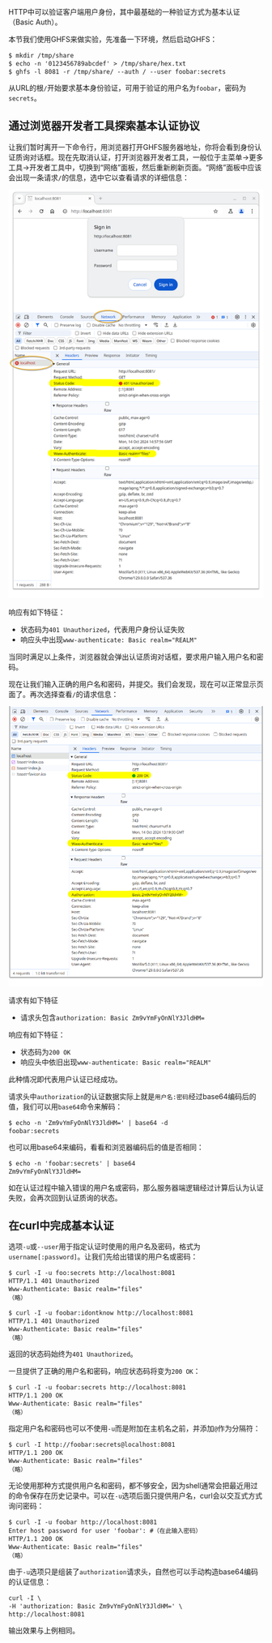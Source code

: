 HTTP中可以验证客户端用户身份，其中最基础的一种验证方式为基本认证（Basic Auth）。

本节我们使用GHFS来做实验，先准备一下环境，然后启动GHFS：

```shell
$ mkdir /tmp/share
$ echo -n '0123456789abcdef' > /tmp/share/hex.txt
$ ghfs -l 8081 -r /tmp/share/ --auth / --user foobar:secrets
```

从URL的根`/`开始要求基本身份验证，可用于验证的用户名为`foobar`，密码为`secrets`。

## 通过浏览器开发者工具探索基本认证协议

让我们暂时离开一下命令行，用浏览器打开GHFS服务器地址，你将会看到身份认证质询对话框。现在先取消认证，打开浏览器开发者工具，一般位于主菜单->更多工具->开发者工具中，切换到“网络”面板，然后重新刷新页面。“网络”面板中应该会出现一条请求`/`的信息，选中它以查看请求的详细信息：

![要求基本验证](image/basic-auth-403.png)

响应有如下特征：

- 状态码为`401 Unauthorized`，代表用户身份认证失败
- 响应头中出现`www-authenticate: Basic realm="REALM"`

当同时满足以上条件，浏览器就会弹出认证质询对话框，要求用户输入用户名和密码。

现在让我们输入正确的用户名和密码，并提交。我们会发现，现在可以正常显示页面了。再次选择查看`/`的请求信息：

![基本验证通过](image/basic-auth-200.png)

请求有如下特征

- 请求头包含`authorization: Basic Zm9vYmFyOnNlY3JldHM=`

响应有如下特征：

- 状态码为`200 OK`
- 响应头中依旧出现`www-authenticate: Basic realm="REALM"`

此种情况即代表用户认证已经成功。

请求头中`authorization`的认证数据实际上就是`用户名:密码`经过base64编码后的值，我们可以用`base64`命令来解码：

```shell
$ echo -n 'Zm9vYmFyOnNlY3JldHM=' | base64 -d
foobar:secrets
```

也可以用base64来编码，看看和浏览器编码后的值是否相同：

```shell
$ echo -n 'foobar:secrets' | base64
Zm9vYmFyOnNlY3JldHM=
```

如在认证过程中输入错误的用户名或密码，那么服务器端逻辑经过计算后认为认证失败，会再次回到认证质询的状态。

## 在curl中完成基本认证

选项`-u`或`--user`用于指定认证时使用的用户名及密码，格式为`username[:password]`。让我们先给出错误的用户名或密码：

```shell
$ curl -I -u foo:secrets http://localhost:8081
HTTP/1.1 401 Unauthorized
Www-Authenticate: Basic realm="files"
（略）
```

```shell
$ curl -I -u foobar:idontknow http://localhost:8081
HTTP/1.1 401 Unauthorized
Www-Authenticate: Basic realm="files"
（略）
```

返回的状态码始终为`401 Unauthorized`。

一旦提供了正确的用户名和密码，响应状态码将变为`200 OK`：

```shell
$ curl -I -u foobar:secrets http://localhost:8081
HTTP/1.1 200 OK
Www-Authenticate: Basic realm="files"
（略）
```

指定用户名和密码也可以不使用`-u`而是附加在主机名之前，并添加`@`作为分隔符：

```shell
$ curl -I http://foobar:secrets@localhost:8081
HTTP/1.1 200 OK
Www-Authenticate: Basic realm="files"
（略）
```

无论使用那种方式提供用户名和密码，都不够安全，因为shell通常会把最近用过的命令保存在历史记录中。可以在`-u`选项后面只提供用户名，curl会以交互式方式询问密码：

```shell
$ curl -I -u foobar http://localhost:8081
Enter host password for user 'foobar': #（在此输入密码）
HTTP/1.1 200 OK
Www-Authenticate: Basic realm="files"
（略）
```

由于`-u`选项只是组装了`authorization`请求头，自然也可以手动构造base64编码的认证信息：

```shell
curl -I \
-H 'authorization: Basic Zm9vYmFyOnNlY3JldHM=' \
http://localhost:8081
```

输出效果与上例相同。
